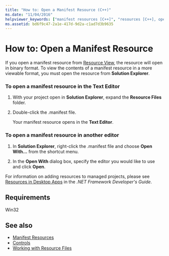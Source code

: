 ```yaml
---
title: "How to: Open a Manifest Resource (C++)"
ms.date: "11/04/2016"
helpviewer_keywords: ["manifest resources [C++]", "resources [C++], opening"]
ms.assetid: bd6f9c47-2a1e-417d-9d2a-c1ad7d3b9635
---
```

# How to: Open a Manifest Resource

If you open a manifest resource from [Resource View](../windows/resource-view-window.md), the resource will open in binary format. To view the contents of a manifest resource in a more viewable format, you must open the resource from **Solution Explorer**.

### To open a manifest resource in the Text Editor

1. With your project open in **Solution Explorer**, expand the **Resource Files** folder.

2. Double-click the .manifest file.

   Your manifest resource opens in the **Text Editor**.

### To open a manifest resource in another editor

1. In **Solution Explorer**, right-click the .manifest file and choose **Open With...** from the shortcut menu.

2. In the **Open With** dialog box, specify the editor you would like to use and click **Open**.

For information on adding resources to managed projects, please see [Resources in Desktop Apps](/dotnet/framework/resources/index) in the *.NET Framework Developer's Guide*.

## Requirements

Win32

## See also

- [Manifest Resources](../windows/manifest-resources.md)
- [Controls](../mfc/controls-mfc.md)
- [Working with Resource Files](../windows/working-with-resource-files.md)
